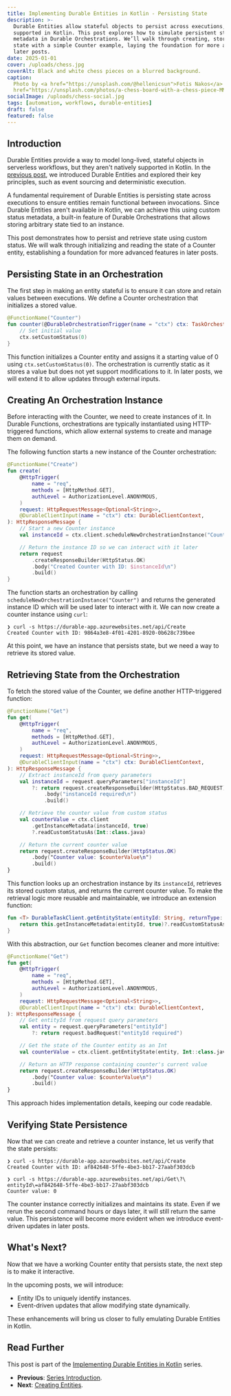 ```yaml
---
title: Implementing Durable Entities in Kotlin - Persisting State
description: >-
  Durable Entities allow stateful objects to persist across executions, but they aren’t natively
  supported in Kotlin. This post explores how to simulate persistent state using custom status
  metadata in Durable Orchestrations. We’ll walk through creating, storing, and retrieving entity
  state with a simple Counter example, laying the foundation for more advanced functionality in
  later posts.
date: 2025-01-01
cover: /uploads/chess.jpg
coverAlt: Black and white chess pieces on a blurred background.
caption:
  Photo by <a href="https://unsplash.com/@hellenicsun">Fotis Nakos</a> on <a
  href="https://unsplash.com/photos/a-chess-board-with-a-chess-piece-MMgrFmTRpSU">Unsplash</a>
socialImage: /uploads/chess-social.jpg
tags: [automation, workflows, durable-entities]
draft: false
featured: false
---
```


## Introduction

Durable Entities provide a way to model long-lived, stateful objects in serverless workflows, but
they aren't natively supported in Kotlin. In the
[previous post](/implementing-durable-entities-in-kotlin/), we introduced Durable Entities and
explored their key principles, such as event sourcing and deterministic execution.

A fundamental requirement of Durable Entities is persisting state across executions to ensure
entities remain functional between invocations. Since Durable Entities aren't available in Kotlin,
we can achieve this using custom status metadata, a built-in feature of Durable Orchestrations that
allows storing arbitrary state tied to an instance.

This post demonstrates how to persist and retrieve state using custom status. We will walk through
initializing and reading the state of a Counter entity, establishing a foundation for more advanced
features in later posts.

## Persisting State in an Orchestration

The first step in making an entity stateful is to ensure it can store and retain values between
executions. We define a Counter orchestration that initializes a stored value.

```kotlin
@FunctionName("Counter")
fun counter(@DurableOrchestrationTrigger(name = "ctx") ctx: TaskOrchestrationContext) {
    // Set initial value
    ctx.setCustomStatus(0)
}
```

This function initializes a Counter entity and assigns it a starting value of 0 using
`ctx.setCustomStatus(0)`. The orchestration is currently static as it stores a value but does not
yet support modifications to it. In later posts, we will extend it to allow updates through external
inputs.

## Creating An Orchestration Instance

Before interacting with the Counter, we need to create instances of it. In Durable Functions,
orchestrations are typically instantiated using HTTP-triggered functions, which allow external
systems to create and manage them on demand.

The following function starts a new instance of the Counter orchestration:

```kotlin
@FunctionName("Create")
fun create(
    @HttpTrigger(
        name = "req",
        methods = [HttpMethod.GET],
        authLevel = AuthorizationLevel.ANONYMOUS,
    )
    request: HttpRequestMessage<Optional<String>>,
    @DurableClientInput(name = "ctx") ctx: DurableClientContext,
): HttpResponseMessage {
    // Start a new Counter instance
    val instanceId = ctx.client.scheduleNewOrchestrationInstance("Counter")

    // Return the instance ID so we can interact with it later
    return request
        .createResponseBuilder(HttpStatus.OK)
        .body("Created Counter with ID: $instanceId\n")
        .build()
}
```

The function starts an orchestration by calling `scheduleNewOrchestrationInstance("Counter")` and
returns the generated instance ID which will be used later to interact with it. We can now create a
counter instance using `curl`:

```shell
❯ curl -s https://durable-app.azurewebsites.net/api/Create
Created Counter with ID: 9864a3e8-4f01-4201-8920-0b628c739bee
```

At this point, we have an instance that persists state, but we need a way to retrieve its stored
value.

## Retrieving State from the Orchestration

To fetch the stored value of the Counter, we define another HTTP-triggered function:

```kotlin
@FunctionName("Get")
fun get(
    @HttpTrigger(
        name = "req",
        methods = [HttpMethod.GET],
        authLevel = AuthorizationLevel.ANONYMOUS,
    )
    request: HttpRequestMessage<Optional<String>>,
    @DurableClientInput(name = "ctx") ctx: DurableClientContext,
): HttpResponseMessage {
    // Extract instanceId from query parameters
    val instanceId = request.queryParameters["instanceId"]
        ?: return request.createResponseBuilder(HttpStatus.BAD_REQUEST)
            .body("instanceId required\n")
            .build()

    // Retrieve the counter value from custom status
    val counterValue = ctx.client
        .getInstanceMetadata(instanceId, true)
        ?.readCustomStatusAs(Int::class.java)

    // Return the current counter value
    return request.createResponseBuilder(HttpStatus.OK)
        .body("Counter value: $counterValue\n")
        .build()
}
```

This function looks up an orchestration instance by its `instanceId`, retrieves its stored custom
status, and returns the current counter value. To make the retrieval logic more reusable and
maintainable, we introduce an extension function:

```kotlin
fun <T> DurableTaskClient.getEntityState(entityId: String, returnType: Class<T>): T? {
    return this.getInstanceMetadata(entityId, true)?.readCustomStatusAs(returnType)
}
```

With this abstraction, our `Get` function becomes cleaner and more intuitive:

```kotlin
@FunctionName("Get")
fun get(
    @HttpTrigger(
        name = "req",
        methods = [HttpMethod.GET],
        authLevel = AuthorizationLevel.ANONYMOUS,
    )
    request: HttpRequestMessage<Optional<String>>,
    @DurableClientInput(name = "ctx") ctx: DurableClientContext,
): HttpResponseMessage {
    // Get entityId from request query parameters
    val entity = request.queryParameters["entityId"]
        ?: return request.badRequest("entityId required")

    // Get the state of the Counter entity as an Int
    val counterValue = ctx.client.getEntityState(entity, Int::class.java)

    // Return an HTTP response containing counter's current value
    return request.createResponseBuilder(HttpStatus.OK)
        .body("Counter value: $counterValue\n")
        .build()
}
```

This approach hides implementation details, keeping our code readable.

## Verifying State Persistence

Now that we can create and retrieve a counter instance, let us verify that the state persists:

```shell
❯ curl -s https://durable-app.azurewebsites.net/api/Create
Created Counter with ID: af842648-5ffe-4be3-bb17-27aabf303dcb

❯ curl -s https://durable-app.azurewebsites.net/api/Get\?\
entityId\=af842648-5ffe-4be3-bb17-27aabf303dcb
Counter value: 0
```

The counter instance correctly initializes and maintains its state. Even if we rerun the second
command hours or days later, it will still return the same value. This persistence will become more
evident when we introduce event-driven updates in later posts.

## What's Next?

Now that we have a working Counter entity that persists state, the next step is to make it
interactive.

In the upcoming posts, we will introduce:

- Entity IDs to uniquely identify instances.
- Event-driven updates that allow modifying state dynamically.

These enhancements will bring us closer to fully emulating Durable Entities in Kotlin.

## Read Further

This post is part of the
[Implementing Durable Entities in Kotlin](/implementing-durable-entities-in-kotlin) series.

- **Previous**: [Series Introduction](/implementing-durable-entities-in-kotlin).
- **Next**: [Creating Entities](/implementing-durable-entities-in-kotlin-creating-entities).
